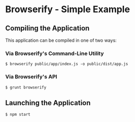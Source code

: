 # Browserify - Simple Example

## Compiling the Application

This application can be compiled in one of two ways:

### Via Browserify's Command-Line Utility

```
$ browserify public/app/index.js -o public/dist/app.js
```

### Via Browserify's API

```
$ grunt browserify
```

## Launching the Application

```
$ npm start
```
